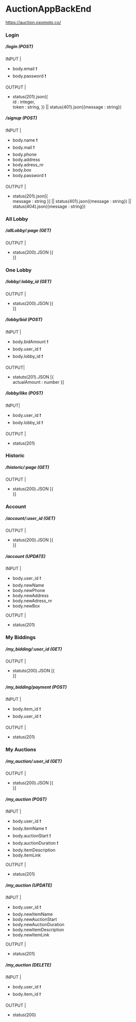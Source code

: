 # AuctionAppBackEnd

https://auction.oxomoto.co/

### Login  

##### /login (POST)  
 INPUT |
- body.email  :exclamation:
- body.password  :exclamation:

OUTPUT |
 - status(201).json({  
id : integer,  
token : string,
}) || status(401).json({message : string})

##### /signup (POST)
 INPUT |
- body.name :exclamation:
- body.mail  :exclamation:
- body.phone  
- body.address  
- body.adress_nr  
- body.box  
- body.password :exclamation:

OUTPUT |
- status(201).json[{  
			message : string 
			}] || status(401).json({message : string}) || status(404).json({message : string})

### All Lobby  

##### /allLobby/:page (GET)
OUTPUT |
- status(200).JSON [{  
}]

### One Lobby  

##### /lobby/:lobby_id (GET)
OUTPUT |
- status(200).JSON [{	  
		}]

##### /lobby/bid (POST) 
INPUT |
- body.bidAmount  :exclamation: 
- body.user_id  :exclamation:
- body.lobby_id :exclamation:

OUTPUT|
- statuts(201).JSON [{  
			actualAmount : number 
			}]

##### /lobby/like (POST)
INPUT|
- body.user_id  :exclamation:
- body.lobby_id  :exclamation:

OUTPUT |
- status(201)

### Historic

##### /historic/:page (GET)  
OUTPUT |
- status(200).JSON [{  
		}]

### Account   

##### /account/:user_id (GET)
OUTPUT |
- status(200).JSON [{  
		}] 

##### /account (UPDATE)
INPUT |
- body.user_id  :exclamation:
- body.newName  
- body.newPhone  
- body.newAddress  
- body.newAdress_nr  
- body.newBox

OUTPUT |
- status(201)

### My Biddings  

##### /my_bidding/:user_id (GET) 
OUTPUT |
- statuts(200).JSON [{  
		}]  

##### /my_bidding/payment (POST)  
INPUT |
 - body.item_id  :exclamation:
- body.user_id  :exclamation:

OUTPUT |
-  status(201)  

### My Auctions  

##### /my_auction/:user_id (GET) 
OUTPUT |
- status(200).JSON [{  
		}]  

##### /my_auction (POST)
INPUT |
- body.user_id  :exclamation:
- body.itemName  :exclamation:
- body.auctionStart  :exclamation:
- body.auctionDuration  :exclamation:
- body.itemDescription  
- body.itemLink

OUTPUT |
- status(201)  

##### /my_auction (UPDATE)
INPUT |
- body.user_id  :exclamation:
- body.newItemName   
- body.newAuctionStart  
- body.newAuctionDuration  
- body.newItemDescription  
- body.newItemLink  

OUTPUT |
- status(201)   

##### /my_auction (DELETE)
INPUT |
- body.user_id  :exclamation:
- body.item_id  :exclamation:

OUTPUT |
- status(200)   





